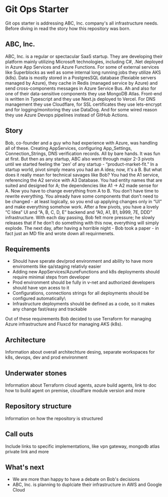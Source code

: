 # Git Ops Starter

Git ops starter is addressing ABC, Inc. company's all infrastructure needs. Before diving in read the story how this repository was born.

## ABC, Inc.

ABC, Inc. is a regular or spectacular SaaS startup. They are developing their platform mainly utilizing Microsoft technologies, including C#, .Net deployed in Azure App Services and Azure Functions. For some of external services like Superblocks as well as some internal long running jobs they utilize AKS (k8s). Data is mostly stored in a PostgresSQL database (flexiable servers managed by Azure), they cache in Redis (managed service by Azure) and send cross-components messages in Azure Service Bus. Ah and also for one of their data-sensitive components they use MongoDB Atlas. Front-end is written in Typescript and they use Next.js deployed to Vercel. For DNS management they use Cloudflare, for SSL certificates they use lets-encrypt and for logging/monitoring they use DataDog. And for some wired reason they use Azure Devops pipelines instead of GitHub Actions.

## Story

Bob, co-founder and a guy who had experience with Azure, was handling all of these. Creating AppServices, configuring App_Settings, Connection_Strings, DNS verification records. All by bare hands. It was fun at first. But then as any startup, ABC also went through major 2-3 pivots until we started feeling the ‘zen’ of any startup - “product-market-fit.” In a startup world, pivot simply means you had an A idea; now, it's a B. But what does it really mean for technical savages like Bob? You had the A1 service, referencing the A2 service with A3 Database. You had entity names that are suited and designed for A; the dependencies like A1 -> A2 made sense for A. Now you have to change everything from A to B. You don’t have time to rewrite everything. You already have some components that don’t need to be changed - at least logically, so you end up applying changes only in “UI” and make everything somehow work. After a few pivots, you have a lovely “C Idea” UI and “A, B, C, D, E” backend and “A0, A1, B1, b999, 7E, DDD” infrastructure. With each day passing, Bob felt more pressure; he slowly releases that if he don’t do something with this now, everything will simply explode. The next day, after having a horrible night - Bob took a paper - in fact just an MD file and wrote down all requirmenets.

## Requirements

- Should have sperate dev/prod environment and ability to have more enviroments like qa/staging relativly easier
- Adding new AppServices/AzureFunctions and k8s deployments should require minimal steps from developer
- Prod environment should be fully in v-net and authorized developers should have vpn acess to it
- Configurations, connections strings for all deployments should be configured automatically\
- Infrastructure deployments should be defined as a code, so it makes any change fast/easy and trackable

Out of these requirements Bob decided to use Terraform for managing Azure infrastructure and Fluxcd for managing AKS (k8s).

## Architecture

Information about overall architechture desing, separate workspaces for k8s, devops, dev and prod environment

## Underwater stones

Information about Terraform cloud agents, azure build agents, link to doc how to build agent on premise, cloudflare module version and more

## Repository structure

Information on how the repository is structured

## Call outs

Include links to specific implementations, like vpn gateway, mongodb atlas private link and more

## What's next

- We are more than happy to have a debate on Bob's decisions
- ABC, Inc. is planning to duplciate their infrastructure in AWS and Google Cloud
